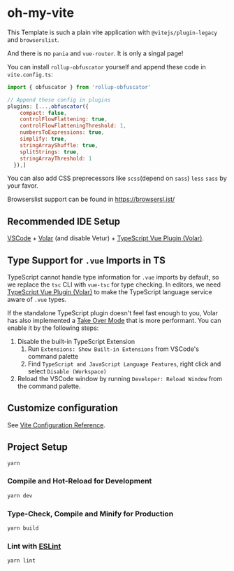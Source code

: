 # oh-my-vite

This Template is such a plain vite application with `@vitejs/plugin-legacy` and `browserslist`.

And there is no `pania` and `vue-router`. It is only a singal page!

You can install `rollup-obfuscator` yourself and append these code in `vite.config.ts`:

```js
import { obfuscator } from 'rollup-obfuscator'

// Append these config in plugins
plugins: [...,obfuscator({
    compact: false,
    controlFlowFlattening: true,
    controlFlowFlatteningThreshold: 1,
    numbersToExpressions: true,
    simplify: true,
    stringArrayShuffle: true,
    splitStrings: true,
    stringArrayThreshold: 1
  }),]
```

You can also add CSS preprecessors like `scss`(depend on `sass`) `less` `sass` by your favor.

Browserslist support can be found in <https://browsersl.ist/>

## Recommended IDE Setup

[VSCode](https://code.visualstudio.com/) + [Volar](https://marketplace.visualstudio.com/items?itemName=Vue.volar) (and disable Vetur) + [TypeScript Vue Plugin (Volar)](https://marketplace.visualstudio.com/items?itemName=Vue.vscode-typescript-vue-plugin).

## Type Support for `.vue` Imports in TS

TypeScript cannot handle type information for `.vue` imports by default, so we replace the `tsc` CLI with `vue-tsc` for type checking. In editors, we need [TypeScript Vue Plugin (Volar)](https://marketplace.visualstudio.com/items?itemName=Vue.vscode-typescript-vue-plugin) to make the TypeScript language service aware of `.vue` types.

If the standalone TypeScript plugin doesn't feel fast enough to you, Volar has also implemented a [Take Over Mode](https://github.com/johnsoncodehk/volar/discussions/471#discussioncomment-1361669) that is more performant. You can enable it by the following steps:

1. Disable the built-in TypeScript Extension
    1) Run `Extensions: Show Built-in Extensions` from VSCode's command palette
    2) Find `TypeScript and JavaScript Language Features`, right click and select `Disable (Workspace)`
2. Reload the VSCode window by running `Developer: Reload Window` from the command palette.

## Customize configuration

See [Vite Configuration Reference](https://vitejs.dev/config/).

## Project Setup

```sh
yarn
```

### Compile and Hot-Reload for Development

```sh
yarn dev
```

### Type-Check, Compile and Minify for Production

```sh
yarn build
```

### Lint with [ESLint](https://eslint.org/)

```sh
yarn lint
```
